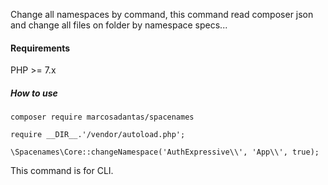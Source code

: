 Change all namespaces by command, this command read composer json and change all files on folder by namespace specs...

#### Requirements
PHP \>= 7.x


##### How to use
```
composer require marcosadantas/spacenames
```

```
require __DIR__.'/vendor/autoload.php';

\Spacenames\Core::changeNamespace('AuthExpressive\\', 'App\\', true);
```

This command is for CLI.
